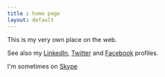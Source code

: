 ```yaml
---
title : home page
layout: default
---
```

This is my very own place on the web. 

See also my [LinkedIn](https://www.linkedin.com/in/jamescarlyle), [Twitter](https://twitter.com/jwgcarlyle) and [Facebook](https://www.facebook.com/jwgcarlyle) profiles.

I'm sometimes on [Skype](skype:jamescarlyle?call)
